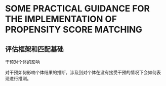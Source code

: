 # SOME PRACTICAL GUIDANCE FOR THE IMPLEMENTATION OF PROPENSITY SCORE MATCHING



## 评估框架和匹配基础

干预对个体的影响

对干预如何影响个体结果的推断，涉及到对个体在没有接受干预的情况下会如何表现进行推测。